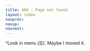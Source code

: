 ```yaml
---
title: 404 - Page not found
layout: index
navprev: 
navup: 
navnext: 
---
```

 
^Look in menu (&#9776;). Maybe I moved it.  


